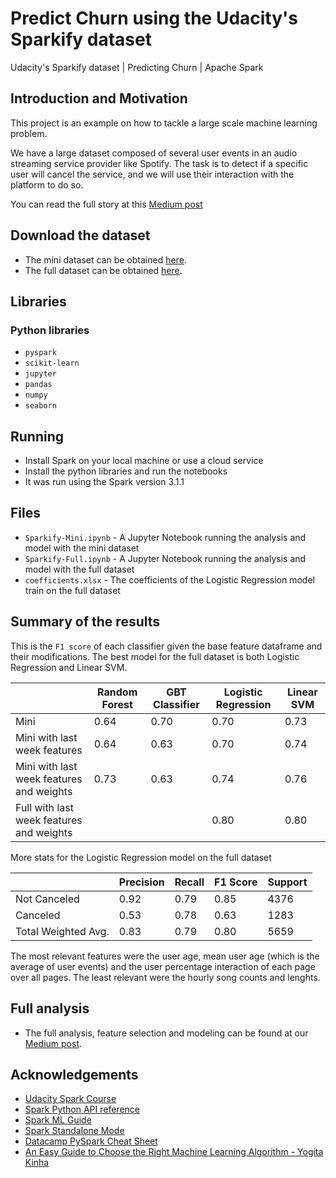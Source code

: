 # Predict Churn using the Udacity's Sparkify dataset

Udacity's Sparkify dataset | Predicting Churn | Apache Spark

## Introduction and Motivation

This project is an example on how to tackle a large scale machine learning problem.

We have a large dataset composed of several user events in an audio streaming service provider like Spotify.
The task is to detect if a specific user will cancel the service, and we will use their interaction with
the platform to do so.

You can read the full story at this [Medium post](https://reneoctavio.medium.com/large-scale-churn-prediction-using-apache-spark-8d62febee52c)

## Download the dataset

- The mini dataset can be obtained [here](https://1drv.ms/u/s!AjZCiYkckpt_hY8biIoQoRfMM2mRfQ?e=zdQA2k).
- The full dataset can be obtained [here](http://udacity-dsnd.s3.amazonaws.com/sparkify/mini_sparkify_event_data.json).

## Libraries

### Python libraries

- `pyspark`
- `scikit-learn`
- `jupyter`
- `pandas`
- `numpy`
- `seaborn`

## Running

- Install Spark on your local machine or use a cloud service
- Install the python libraries and run the notebooks
- It was run using the Spark version 3.1.1

## Files

- `Sparkify-Mini.ipynb` - A Jupyter Notebook running the analysis and model with the mini dataset
- `Sparkify-Full.ipynb` - A Jupyter Notebook running the analysis and model with the full dataset
- `coefficients.xlsx` - The coefficients of the Logistic Regression model train on the full dataset

## Summary of the results

This is the `F1 score` of each classifier given the base feature dataframe and their modifications.
The best model for the full dataset is both Logistic Regression and Linear SVM.

|                                          | Random Forest | GBT Classifier | Logistic Regression | Linear SVM |
| ---------------------------------------- | ------------- | -------------- | ------------------- | ---------- |
| Mini                                     | 0.64          | 0.70           | 0.70                | 0.73       |
| Mini with last week features             | 0.64          | 0.63           | 0.70                | 0.74       |
| Mini with last week features and weights | 0.73          | 0.63           | 0.74                | 0.76       |
| Full with last week features and weights |               |                | 0.80                | 0.80       |

More stats for the Logistic Regression model on the full dataset

|                     | Precision | Recall | F1 Score | Support |
| ------------------- | --------- | ------ | -------- | ------- |
| Not Canceled        | 0.92      | 0.79   | 0.85     | 4376    |
| Canceled            | 0.53      | 0.78   | 0.63     | 1283    |
| Total Weighted Avg. | 0.83      | 0.79   | 0.80     | 5659    |

The most relevant features were the user age, mean user age (which is the average of user events) and the user percentage interaction of each page over all pages. The least relevant were the hourly song counts and lenghts.

## Full analysis

- The full analysis, feature selection and modeling can be found at our [Medium post](https://reneoctavio.medium.com/large-scale-churn-prediction-using-apache-spark-8d62febee52c).

## Acknowledgements

- [Udacity Spark Course](https://www.udacity.com/course/learn-spark-at-udacity--ud2002)
- [Spark Python API reference](https://spark.apache.org/docs/latest/api/python/reference/index.html)
- [Spark ML Guide](https://spark.apache.org/docs/latest/ml-guide.html)
- [Spark Standalone Mode](https://spark.apache.org/docs/latest/spark-standalone.html)
- [Datacamp PySpark Cheat Sheet](https://s3.amazonaws.com/assets.datacamp.com/blog_assets/PySpark_SQL_Cheat_Sheet_Python.pdf)
- [An Easy Guide to Choose the Right Machine Learning Algorithm - Yogita Kinha](https://www.kdnuggets.com/2020/05/guide-choose-right-machine-learning-algorithm.html)
